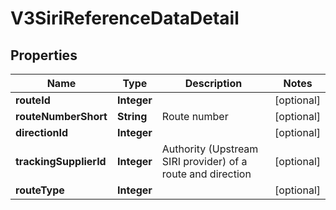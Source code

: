 
# V3SiriReferenceDataDetail

## Properties
Name | Type | Description | Notes
------------ | ------------- | ------------- | -------------
**routeId** | **Integer** |  |  [optional]
**routeNumberShort** | **String** | Route number |  [optional]
**directionId** | **Integer** |  |  [optional]
**trackingSupplierId** | **Integer** | Authority (Upstream SIRI provider) of a route and direction |  [optional]
**routeType** | **Integer** |  |  [optional]




